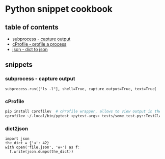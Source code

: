 
# Python snippet cookbook

## table of contents

- [subprocess - capture output](#subprocess---capture-output)
- [cProfile - profile a process](#cProfile)
- [json - dict to json](#dict2json)


## snippets

### subprocess - capture output

```python3
subprocess.run(["ls -l"], shell=True, capture_output=True, text=True)
```

### cProfile

```sh
pip install cprofilev  # cProfile wrapper, allows to view output in the browser
cprofilev ~/.local/bin/pytest <pytest-args> tests/some_test.py::TestClass::test_method
```

### dict2json

```python3
import json
the_dict = {'a': 42}
with open('file.json', 'w+') as f:
  f.write(json.dumps(the_dict))
```
